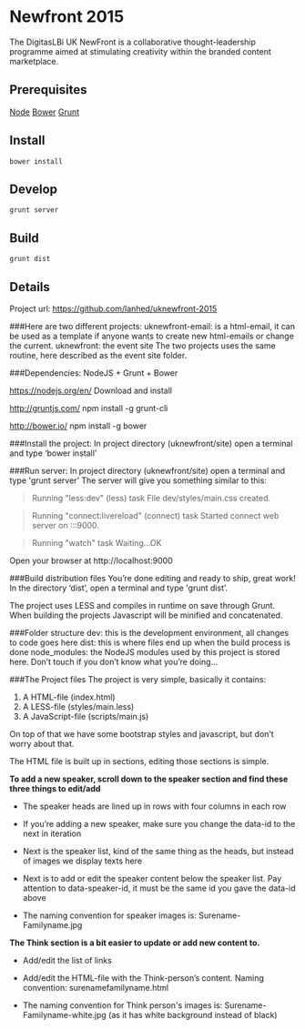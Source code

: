 # Newfront 2015
The DigitasLBi UK NewFront is a collaborative thought-leadership programme aimed at stimulating creativity within the branded content marketplace. 

## Prerequisites
[Node](https://nodejs.org/)
[Bower](http://bower.io/)
[Grunt](http://gruntjs.com/)


## Install
```
bower install
```

## Develop
```
grunt server
```

## Build
```
grunt dist
```

## Details
Project url: https://github.com/lanhed/uknewfront-2015

###Here are two different projects:
uknewfront-email: is a html-email, it can be used as a template if anyone wants to create new html-emails or change the current.
uknewfront: the event site
The two projects uses the same routine, here described as the event site folder.

###Dependencies:
NodeJS + Grunt + Bower

https://nodejs.org/en/
Download and install

http://gruntjs.com/
npm install -g grunt-cli

http://bower.io/
npm install -g bower

###Install the project: 
In project directory (uknewfront/site) open a terminal and type ‘bower install'

###Run server:
In project directory (uknewfront/site) open a terminal and type 'grunt server’
The server will give you something similar to this:
>Running "less:dev" (less) task
>File dev/styles/main.css created.

>Running "connect:livereload" (connect) task
>Started connect web server on :::9000.

>Running "watch" task
>Waiting...OK

Open your browser at http://localhost:9000

###Build distribution files
You’re done editing and ready to ship, great work! In the directory ‘dist’, open a terminal and type 'grunt dist’.

The project uses LESS and compiles in runtime on save through Grunt. When building the projects Javascript will be minified and concatenated.

###Folder structure
dev: this is the development environment, all changes to code goes here
dist: this is where files end up when the build process is done
node_modules: the NodeJS modules used by this project is stored here. Don’t touch if you don’t know what you’re doing…

###The Project files
The project is very simple, basically it contains:

1. A HTML-file (index.html)
2. A LESS-file (styles/main.less)
3. A JavaScript-file (scripts/main.js)

On top of that we have some bootstrap styles and javascript, but don’t worry about that.

The HTML file is built up in sections, editing those sections is simple.

**To add a new speaker, scroll down to the speaker section and find these three things to edit/add**

* The speaker heads are lined up in rows with four columns in each row

* If you’re adding a new speaker, make sure you change the data-id to the next in iteration

* Next is the speaker list, kind of the same thing as the heads, but instead of images we display texts here

* Next is to add or edit the speaker content below the speaker list. Pay attention to data-speaker-id, it must be the same id you gave the data-id above

* The naming convention for speaker images is: Surename-Familyname.jpg

**The Think section is a bit easier to update or add new content to.**

* Add/edit the list of links

* Add/edit the HTML-file with the Think-person’s content. Naming convention: surenamefamilyname.html

* The naming convention for Think person's images is: Surename-Familyname-white.jpg (as it has white background instead of black)